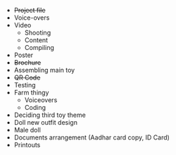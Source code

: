 * ~~Project file~~
* Voice-overs
* Video
    * Shooting
    * Content
    * Compiling
* Poster
* ~~Brochure~~
* Assembling main toy
* ~~QR Code~~
* Testing
* Farm thingy
    * Voiceovers
    * Coding
* Deciding third toy theme
* Doll new outfit design
* Male doll
* Documents arrangement (Aadhar card copy, ID Card)
* Printouts
